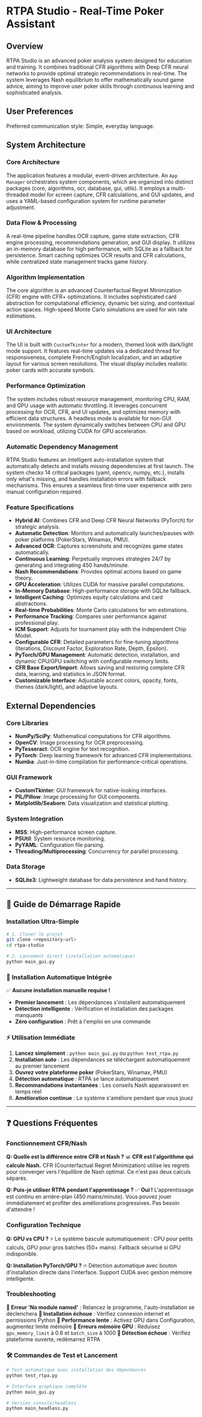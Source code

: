 # RTPA Studio - Real-Time Poker Assistant

## Overview
RTPA Studio is an advanced poker analysis system designed for education and training. It combines traditional CFR algorithms with Deep CFR neural networks to provide optimal strategic recommendations in real-time. The system leverages Nash equilibrium to offer mathematically sound game advice, aiming to improve user poker skills through continuous learning and sophisticated analysis.

## User Preferences
Preferred communication style: Simple, everyday language.

## System Architecture

### Core Architecture
The application features a modular, event-driven architecture. An `App Manager` orchestrates system components, which are organized into distinct packages (core, algorithms, ocr, database, gui, utils). It employs a multi-threaded model for screen capture, CFR calculations, and GUI updates, and uses a YAML-based configuration system for runtime parameter adjustment.

### Data Flow & Processing
A real-time pipeline handles OCR capture, game state extraction, CFR engine processing, recommendations generation, and GUI display. It utilizes an in-memory database for high performance, with SQLite as a fallback for persistence. Smart caching optimizes OCR results and CFR calculations, while centralized state management tracks game history.

### Algorithm Implementation
The core algorithm is an advanced Counterfactual Regret Minimization (CFR) engine with CFR+ optimizations. It includes sophisticated card abstraction for computational efficiency, dynamic bet sizing, and contextual action spaces. High-speed Monte Carlo simulations are used for win rate estimations.

### UI Architecture
The UI is built with `CustomTkinter` for a modern, themed look with dark/light mode support. It features real-time updates via a dedicated thread for responsiveness, complete French/English localization, and an adaptive layout for various screen resolutions. The visual display includes realistic poker cards with accurate symbols.

### Performance Optimization
The system includes robust resource management, monitoring CPU, RAM, and GPU usage with automatic throttling. It leverages concurrent processing for OCR, CFR, and UI updates, and optimizes memory with efficient data structures. A headless mode is available for non-GUI environments. The system dynamically switches between CPU and GPU based on workload, utilizing CUDA for GPU acceleration.

### Automatic Dependency Management
RTPA Studio features an intelligent auto-installation system that automatically detects and installs missing dependencies at first launch. The system checks 14 critical packages (yaml, opencv, numpy, etc.), installs only what's missing, and handles installation errors with fallback mechanisms. This ensures a seamless first-time user experience with zero manual configuration required.

### Feature Specifications
- **Hybrid AI**: Combines CFR and Deep CFR Neural Networks (PyTorch) for strategic analysis.
- **Automatic Detection**: Monitors and automatically launches/pauses with poker platforms (PokerStars, Winamax, PMU).
- **Advanced OCR**: Captures screenshots and recognizes game states automatically.
- **Continuous Learning**: Perpetually improves strategies 24/7 by generating and integrating 450 hands/minute.
- **Nash Recommendations**: Provides optimal actions based on game theory.
- **GPU Acceleration**: Utilizes CUDA for massive parallel computations.
- **In-Memory Database**: High-performance storage with SQLite fallback.
- **Intelligent Caching**: Optimizes equity calculations and card abstractions.
- **Real-time Probabilities**: Monte Carlo calculations for win estimations.
- **Performance Tracking**: Compares user performance against professional play.
- **ICM Support**: Adjusts for tournament play with the Independent Chip Model.
- **Configurable CFR**: Detailed parameters for fine-tuning algorithms (Iterations, Discount Factor, Exploration Rate, Depth, Epsilon).
- **PyTorch/GPU Management**: Automatic detection, installation, and dynamic CPU/GPU switching with configurable memory limits.
- **CFR Base Export/Import**: Allows saving and restoring complete CFR data, learning, and statistics in JSON format.
- **Customizable Interface**: Adjustable accent colors, opacity, fonts, themes (dark/light), and adaptive layouts.

## External Dependencies

### Core Libraries
- **NumPy/SciPy**: Mathematical computations for CFR algorithms.
- **OpenCV**: Image processing for OCR preprocessing.
- **PyTesseract**: OCR engine for text recognition.
- **PyTorch**: Deep learning framework for advanced CFR implementations.
- **Numba**: Just-in-time compilation for performance-critical operations.

### GUI Framework
- **CustomTkinter**: GUI framework for native-looking interfaces.
- **PIL/Pillow**: Image processing for GUI components.
- **Matplotlib/Seaborn**: Data visualization and statistical plotting.

### System Integration
- **MSS**: High-performance screen capture.
- **PSUtil**: System resource monitoring.
- **PyYAML**: Configuration file parsing.
- **Threading/Multiprocessing**: Concurrency for parallel processing.

### Data Storage
- **SQLite3**: Lightweight database for data persistence and hand history.

---

## 🚀 Guide de Démarrage Rapide

### Installation Ultra-Simple
```bash
# 1. Cloner le projet
git clone <repository-url>
cd rtpa-studio

# 2. Lancement direct (installation automatique)
python main_gui.py
```

### 🎯 **Installation Automatique Intégrée**
✅ **Aucune installation manuelle requise !**
- **Premier lancement** : Les dépendances s'installent automatiquement
- **Détection intelligente** : Vérification et installation des packages manquants
- **Zéro configuration** : Prêt à l'emploi en une commande

### ⚡ Utilisation Immédiate
1. **Lancez simplement** : `python main_gui.py` ou `python test_rtpa.py`
2. **Installation auto** : Les dépendances se téléchargent automatiquement au premier lancement
3. **Ouvrez votre plateforme poker** (PokerStars, Winamax, PMU)
4. **Détection automatique** : RTPA se lance automatiquement
5. **Recommandations instantanées** : Les conseils Nash apparaissent en temps réel
6. **Amélioration continue** : Le système s'améliore pendant que vous jouez

---

## ❓ Questions Fréquentes

### Fonctionnement CFR/Nash
**Q: Quelle est la différence entre CFR et Nash ?**
📊 **CFR est l'algorithme qui calcule Nash.** CFR (Counterfactual Regret Minimization) utilise les regrets pour converger vers l'équilibre de Nash optimal. Ce n'est pas deux calculs séparés.

**Q: Puis-je utiliser RTPA pendant l'apprentissage ?**
✅ **Oui !** L'apprentissage est continu en arrière-plan (450 mains/minute). Vous pouvez jouer immédiatement et profiter des améliorations progressives. Pas besoin d'attendre !

### Configuration Technique
**Q: GPU vs CPU ?**
⚡ Le système bascule automatiquement : CPU pour petits calculs, GPU pour gros batches (50+ mains). Fallback sécurisé si GPU indisponible.

**Q: Installation PyTorch/GPU ?**
🔥 Détection automatique avec bouton d'installation directe dans l'interface. Support CUDA avec gestion mémoire intelligente.

### Troubleshooting
**🔴 Erreur 'No module named'** : Relancez le programme, l'auto-installation se déclenchera
**🔴 Installation échoue** : Vérifiez connexion internet et permissions Python
**🔴 Performance lente** : Activez GPU dans Configuration, augmentez limite mémoire
**🔴 Erreurs mémoire GPU** : Réduisez `gpu_memory_limit` à 0.6 et `batch_size` à 1000
**🔴 Détection échoue** : Vérifiez plateforme ouverte, redémarrez RTPA

### 🛠️ Commandes de Test et Lancement
```bash
# Test automatique avec installation des dépendances
python test_rtpa.py

# Interface graphique complète
python main_gui.py

# Version console/headless
python main_headless.py
```